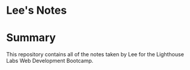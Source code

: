 # Lee's Notes

# Summary

This repository contains all of the notes taken by Lee for the Lighthouse Labs Web Development Bootcamp.

